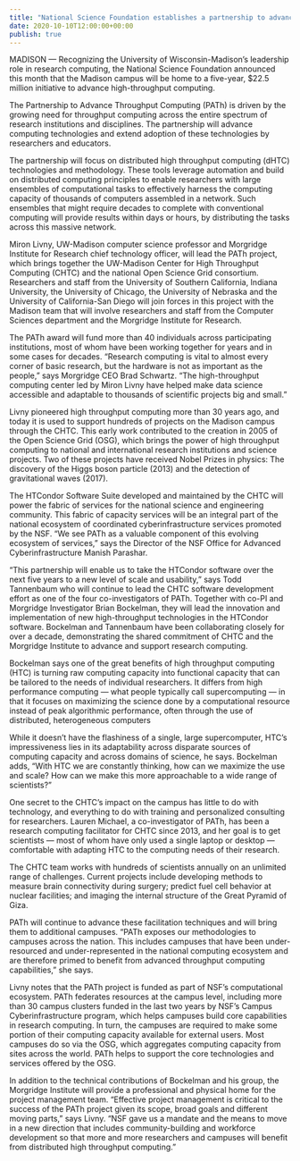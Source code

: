 ```yaml
---
title: "National Science Foundation establishes a partnership to advance throughput computing "
date: 2020-10-10T12:00:00+00:00
publish: true
---
```


MADISON — Recognizing the University of Wisconsin-Madison’s leadership role in research computing, the National Science Foundation announced this month that the Madison campus will be home to a five-year, $22.5 million initiative to advance high-throughput computing.

The Partnership to Advance Throughput Computing (PATh) is driven by the growing need for throughput computing across the entire spectrum of research institutions and disciplines. The partnership will advance computing technologies and extend adoption of these technologies by researchers and educators.

The partnership will focus on distributed high throughput computing (dHTC) technologies and methodology. These tools leverage automation and build on distributed computing principles to enable researchers with large ensembles of computational tasks to effectively harness the computing capacity of thousands of computers assembled in a network. Such ensembles that might require decades to complete with conventional computing will provide results within days or hours, by distributing the tasks across this massive network.

Miron Livny, UW-Madison computer science professor and Morgridge Institute for Research chief technology officer, will lead the PATh project, which brings together the UW-Madison Center for High Throughput Computing (CHTC) and the national Open Science Grid consortium. Researchers and staff from the University of Southern California, Indiana University, the University of Chicago, the University of Nebraska and the University of California-San Diego will join forces in this project with the Madison team that will involve researchers and staff from the Computer Sciences department and the Morgridge Institute for Research. 

The PATh award will fund more than 40 individuals across participating institutions, most of whom have been working together for years and in some cases for decades. “Research computing is vital to almost every corner of basic research, but the hardware is not as important as the people,” says Morgridge CEO Brad Schwartz. “The high-throughput computing center led by Miron Livny have helped make data science accessible and adaptable to thousands of scientific projects big and small.”

Livny pioneered high throughput computing more than 30 years ago, and today it is used to support hundreds of projects on the Madison campus through the CHTC. This early work contributed to the creation in 2005 of the Open Science Grid (OSG), which brings the power of high throughput computing to national and international research institutions and science projects. Two of these projects have received Nobel Prizes in physics: The discovery of the Higgs boson particle (2013) and the detection of gravitational waves (2017).

The HTCondor Software Suite developed and maintained by the CHTC will power the fabric of services for the national science and engineering community. This fabric of capacity services will be an integral part of the national ecosystem of coordinated cyberinfrastructure services promoted by the NSF. “We see PATh as a valuable component of this evolving ecosystem of services,” says the Director of the NSF Office for Advanced Cyberinfrastructure Manish Parashar.  

“This partnership will enable us to take the HTCondor software over the next five years to a new level of scale and usability,” says Todd Tannenbaum who will continue to lead the CHTC software development effort as one of the four co-investigators of PATh. Together with co-PI and Morgridge Investigator Brian Bockelman, they will lead the innovation and implementation of new high-throughput technologies in the HTCondor software.  Bockelman and Tannenbaum have been collaborating closely for over a decade, demonstrating the shared commitment of CHTC and the Morgridge Institute to advance and support research computing. 

Bockelman says one of the great benefits of high throughput computing (HTC) is turning raw computing capacity into functional capacity that can be tailored to the needs of individual researchers. It differs from high performance computing — what people typically call supercomputing — in that it focuses on maximizing the science done by a computational resource instead of peak algorithmic performance, often through the use of distributed, heterogeneous computers

While it doesn’t have the flashiness of a single, large supercomputer, HTC’s impressiveness lies in its adaptability across disparate sources of computing capacity and across domains of science, he says. Bockelman adds, “With HTC we are constantly thinking, how can we maximize the use and scale? How can we make this more approachable to a wide range of scientists?”

One secret to the CHTC’s impact on the campus has little to do with technology, and everything to do with training and personalized consulting for researchers. Lauren Michael, a co-investigator of PATh, has been a research computing facilitator for CHTC since 2013, and her goal is to get scientists — most of whom have only used a single laptop or desktop — comfortable with adapting HTC to the computing needs of their research. 

The CHTC team works with hundreds of scientists annually on an unlimited range of challenges. Current projects include developing methods to measure brain connectivity during surgery; predict fuel cell behavior at nuclear facilities; and imaging the internal structure of the Great Pyramid of Giza.

PATh will continue to advance these facilitation techniques and will bring them to additional campuses. “PATh exposes our methodologies to campuses across the nation. This includes campuses that have been under-resourced and under-represented in the national computing ecosystem and are therefore primed to benefit from advanced throughput computing capabilities,” she says.

Livny notes that the PATh project is funded as part of NSF’s computational ecosystem. PATh federates resources at the campus level, including more than 30 campus clusters funded in the last two years by NSF’s Campus Cyberinfrastructure program, which helps campuses build core capabilities in research computing. In turn, the campuses are required to make some portion of their computing capacity available for external users. Most campuses do so via the OSG, which aggregates computing capacity from sites across the world. PATh helps to support the core technologies and services offered by the OSG.
 
In addition to the technical contributions of Bockelman and his group, the Morgridge Institute will provide a professional and physical home for the project management team. “Effective project management is critical to the success of the PATh project given its scope, broad goals and different moving parts,” says Livny.  “NSF gave us a mandate and the means to move in a new direction that includes community-building and workforce development so that more and more researchers and campuses will benefit from distributed high throughput computing.”
